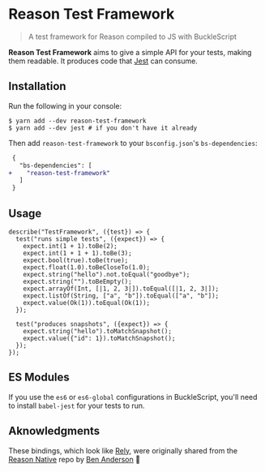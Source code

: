 # Reason Test Framework

> A test framework for Reason compiled to JS with BuckleScript

**Reason Test Framework** aims to give a simple API for your tests, making them readable. It produces code that [Jest](https://jestjs.io) can consume.

## Installation

Run the following in your console:

```console
$ yarn add --dev reason-test-framework
$ yarn add --dev jest # if you don't have it already
```

Then add `reason-test-framework` to your `bsconfig.json`'s `bs-dependencies`:

```diff
 {
   "bs-dependencies": [
+    "reason-test-framework"
   ]
 }
```

## Usage

```reason
describe("TestFramework", ({test}) => {
  test("runs simple tests", ({expect}) => {
    expect.int(1 + 1).toBe(2);
    expect.int(1 + 1 + 1).toBe(3);
    expect.bool(true).toBe(true);
    expect.float(1.0).toBeCloseTo(1.0);
    expect.string("hello").not.toEqual("goodbye");
    expect.string("").toBeEmpty();
    expect.arrayOf(Int, [|1, 2, 3|]).toEqual([|1, 2, 3|]);
    expect.listOf(String, ["a", "b"]).toEqual(["a", "b"]);
    expect.value(Ok(1)).toEqual(Ok(1));
  });

  test("produces snapshots", ({expect}) => {
    expect.string("hello").toMatchSnapshot();
    expect.value({"id": 1}).toMatchSnapshot();
  });
});
```

## ES Modules

If you use the `es6` or `es6-global` configurations in BuckleScript, you'll need to install `babel-jest` for your tests to run.

## Aknowledgments

These bindings, which look like [Rely](https://reason-native.com/docs/rely/), were originally shared from the [Reason Native](https://github.com/facebookexperimental/reason-native) repo by [Ben Anderson](https://github.com/bandersongit) 🙏
